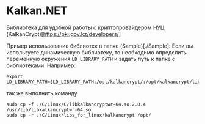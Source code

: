 Kalkan.NET 
==========

Библиотека для удобной работы с криптопровайдером НУЦ (KalkanCrypt)[https://pki.gov.kz/developers/]

Пример использование библиотек в папке (Sample)[./Sample]:
Если вы используете динамическую библиотеку, то необходимо определить переменную окружения
`LD_LIBRARY_PATH` и задать путь к папке с библиотеками. Например:
```
export LD_LIBRARY_PATH=$LD_LIBRARY_PATH:/opt/kalkancrypt/:/opt/kalkancrypt/lib/engines
```

так же выполнить команду
```
sudo cp -f ./C/Linux/C/libkalkancryptwr-64.so.2.0.4 /usr/lib/libkalkancryptwr-64.so
sudo cp -r ./C/Linux/libs_for_linux/kalkancrypt /opt/
```